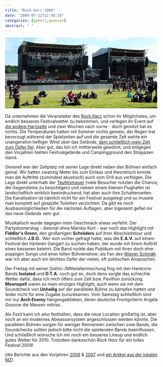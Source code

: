 ```yaml
---
title: "Rock Harz 2009"
date: "2009-07-12T22:48:16"
categories: [gehört,gewesen]
abstract: " "
---
```


![Bühnen des Rock Harz 2009](rockharz_buehnen.jpg)

Da unternehmen die Veranstalter des [Rock Harz](http://www.rockharz.com/) schon ihr Möglichstes, um endlich besseres Festivalwetter zu bekommen, und verlegen ihr Event auf [die andere Harzseite](http://www.flugplatz-ballenstedt.de/) und zwei Wochen nach vorne - doch genützt hat es nichts. Die Temperaturen hatten mit Sommer nichts gemein, der Regen trat bevorzugt während der Spielzeiten auf und die gesamte Zeit wehte ein unangenehm heftiger Wind über das Gelände, [dem schließlich mein Zelt zum Opfer fiel](/2009/07/12/rest-in-pieces/). Aber gut, das bin ich mittlerweile gewöhnt, und entgegen den Vorjahren hielten Festivalgelände und Campingground den Strapazen stand.

Generell war der Zeltplatz mit seiner Lage direkt neben den Bühnen einfach genial. Wir hatten zwanzig Meter bis zum Einlass und theoretisch konnte man die Auftritte (zumindest akustisch) auch vom Grill aus verfolgen. Die Lage direkt unterhalb der [Teufelsmauer](http://de.wikipedia.org/wiki/Teufelsmauer_(Harz)) (viele Besucher nutzten die Chance, die Gegensteine zu besichtigen) und nebem einem kleinen Flughafen ist landschaftlich wirklich beeindruckend, hat aber auch ihre Schattenseiten. Die Kanalisation ist nämlich nicht für ein Festival ausgelegt und so musste man komplett auf gespülte Toiletten verzichten. Da gibt es noch Ausbaumöglichkeiten für die nächsten Auflagen, aber ingesamt gefiel mir das neue Gelände sehr gut.

Musikalisch wurde dagegen mein Geschmack etwas verfehlt. Der Partydonnerstag - diesmal ohne Mambo Kurt - war noch das Highlight mit **Fiddler's Green**, den großartigen **Schröders** auf ihrer Abschiedstour und schließlich **J.B.O.**. Wer sich vorher gefragt hatte, was die **E.A.V.** auf einem Festival der härteren Gangart zu suchen haben, der wurde mit ihrem Auftritt eines besseren belehrt. Die Band rockte das Publikum mit ihren doch eher poppigen Songs und einer tollen Bühnenshow; als Fan des [Wiener Schmäh](http://de.wikipedia.org/wiki/Wiener_Schmäh) war ich aber auch ein leichtes Opfer der vielen, oft politischen Ansprachen.

Der Freitag mit seiner Gothic-/Mittelaltermischung fing mit den Hardcore-Bands **Isolated** und **D.T.A.** noch gut an, doch dann sorgte das schlechte Wetter dafür, dass ich mich öfters zum Zelt bzw. Pavillion zurückzog. **Moonspell** waren so mein einziges Highlight, auch wenn sie mit dem Soundcheck von **Unheilig** auf der parallelen Bühne zu kämpfen hatten und leider nicht für eine Zugabe zurückkamen. Vom Samstag schließlich sind mir nur **Arch Enemy** hängengeblieben, deren deutsche Frontgrölerin Angela Gossow die Massen mitriss.

Als Fazit kann ich also festhalten, dass die neue Location großartig ist, aber noch an ein modernes Abwassersystem angeschlossen werden könnte. Die parallelen Bühnen sorgen für weniger Rennereien zwischen zwei Bands, die Soundchecks sollten jedoch bitte nicht die spielenden Bands beeinflussen. Und schließlich wünsche ich mir noch ein besseres Lineup und endlich gutes Wetter für 2010. Trotzdem dankeschön *Rock Harz* für ein tolles Festival 2009!

(die Berichte aus den Vorjahren [2008](/2008/07/22/rock-harz-2008/) & [2007](/2007/07/15/rock-harz-2007/) und [ein Artikel aus der lokalen MZ](http://www.mz-web.de/servlet/ContentServer?pagename=ksta/page&atype=ksArtikel&aid=1246046509883))
